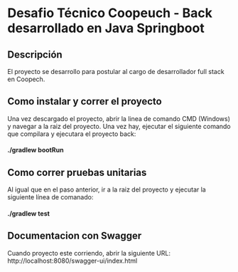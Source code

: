 # Desafio Técnico Coopeuch - Back desarrollado en Java Springboot

## Descripción
El proyecto se desarrollo para postular al cargo de desarrollador full stack en Coopech.

## Como instalar y correr el proyecto

Una vez descargado el proyecto, abrir la linea de comando CMD (Windows) y navegar a la raiz del proyecto. Una vez hay, ejecutar el siguiente comando que compilara y ejecutara el proyecto back:
#### ./gradlew bootRun

## Como correr pruebas unitarias

Al igual que en el paso anterior, ir a la raiz del proyecto y ejecutar la siguiente línea de comanado:
#### ./gradlew test

## Documentacion con Swagger

Cuando proyecto este corriendo, abrir la siguiente URL:
http://localhost:8080/swagger-ui/index.html
